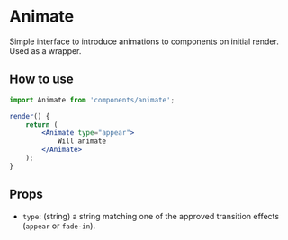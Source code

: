 # Animate

Simple interface to introduce animations to components on initial render. Used as a wrapper.

## How to use

```jsx
import Animate from 'components/animate';

render() {
	return (
		<Animate type="appear">
			Will animate
		</Animate>
	);
}
```

## Props

- `type`: (string) a string matching one of the approved transition effects (`appear` or `fade-in`).
